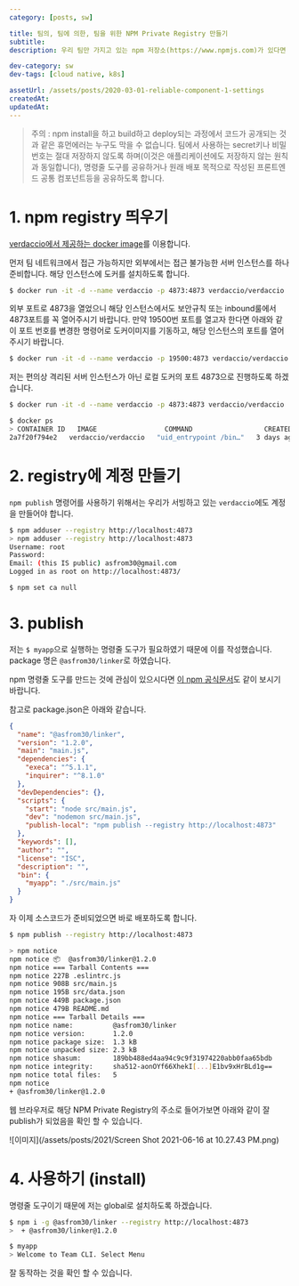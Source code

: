 ```yaml
---
category: [posts, sw]

title: 팀의, 팀에 의한, 팀을 위한 NPM Private Registry 만들기
subtitle:
description: 우리 팀만 가지고 있는 npm 저장소(https://www.npmjs.com)가 있다면 얼마나 좋을까요? 팀에서 만든 CLI나 컴포넌트를 npm package로 서로 공유하여 쉽게 다운로드 받아 사용할 수 있는 동시에 외부에 공개되지 않도록 하는 방법에 대해서 알아봅니다.

dev-category: sw
dev-tags: [cloud native, k8s]

assetUrl: /assets/posts/2020-03-01-reliable-component-1-settings
createdAt:
updatedAt:
---
```


> 주의 : npm install을 하고 build하고 deploy되는 과정에서 코드가 공개되는 것과 같은 휴먼에러는 누구도 막을 수 없습니다. 팀에서 사용하는 secret키나 비밀번호는 절대 저장하지 않도록 하며(이것은 애플리케이션에도 저장하지 않는 원칙과 동일합니다), 명령줄 도구를 공유하거나 원래 배포 목적으로 작성된 프론트엔드 공통 컴포넌트등을 공유하도록 합니다.

# 1. npm registry 띄우기

[verdaccio에서 제공하는 docker image](https://hub.docker.com/r/verdaccio/verdaccio)를 이용합니다.

먼저 팀 네트워크에서 접근 가능하지만 외부에서는 접근 불가능한 서버 인스턴스를 하나 준비합니다. 해당 인스턴스에 도커를 설치하도록 합니다.

```bash
$ docker run -it -d --name verdaccio -p 4873:4873 verdaccio/verdaccio
```

외부 포트로 4873을 열었으니 해당 인스턴스에서도 보안규칙 또는 inbound룰에서 4873포트를 꼭 열어주시기 바랍니다. 만약 19500번 포트를 열고자 한다면 아래와 같이 포트 번호를 변경한 명령어로 도커이미지를 기동하고, 해당 인스턴스의 포트를 열어주시기 바랍니다.

```bash
$ docker run -it -d --name verdaccio -p 19500:4873 verdaccio/verdaccio
```

저는 편의상 격리된 서버 인스턴스가 아닌 로컬 도커의 포트 4873으로 진행하도록 하겠습니다.

```bash
$ docker run -it -d --name verdaccio -p 4873:4873 verdaccio/verdaccio

$ docker ps
> CONTAINER ID   IMAGE                 COMMAND                  CREATED      STATUS        PORTS                                       NAMES
2a7f20f794e2   verdaccio/verdaccio   "uid_entrypoint /bin…"   3 days ago   Up 1 second   0.0.0.0:4873->4873/tcp, :::4873->4873/tcp   verdaccio
```

# 2. registry에 계정 만들기

`npm publish` 명령어를 사용하기 위해서는 우리가 서빙하고 있는 `verdaccio`에도 계정을 만들어야 합니다.

```bash
$ npm adduser --registry http://localhost:4873
> npm adduser --registry http://localhost:4873
Username: root
Password:
Email: (this IS public) asfrom30@gmail.com
Logged in as root on http://localhost:4873/

$ npm set ca null
```

# 3. publish

저는 `$ myapp`으로 실행하는 명령줄 도구가 필요하였기 때문에 이를 작성했습니다. package 명은 `@asfrom30/linker`로 하였습니다.

npm 명령줄 도구를 만드는 것에 관심이 있으시다면 [이 npm 공식문서](https://docs.npmjs.com/cli/v7/configuring-npm/package-json#bin)도 같이 보시기 바랍니다.

참고로 package.json은 아래와 같습니다.

```json
{
  "name": "@asfrom30/linker",
  "version": "1.2.0",
  "main": "main.js",
  "dependencies": {
    "execa": "^5.1.1",
    "inquirer": "^8.1.0"
  },
  "devDependencies": {},
  "scripts": {
    "start": "node src/main.js",
    "dev": "nodemon src/main.js",
    "publish-local": "npm publish --registry http://localhost:4873"
  },
  "keywords": [],
  "author": "",
  "license": "ISC",
  "description": "",
  "bin": {
    "myapp": "./src/main.js"
  }
}
```

자 이제 소스코드가 준비되었으면 바로 배포하도록 합니다.

```bash
$ npm publish --registry http://localhost:4873

> npm notice
npm notice 📦  @asfrom30/linker@1.2.0
npm notice === Tarball Contents ===
npm notice 227B .eslintrc.js
npm notice 908B src/main.js
npm notice 195B src/data.json
npm notice 449B package.json
npm notice 479B README.md
npm notice === Tarball Details ===
npm notice name:          @asfrom30/linker
npm notice version:       1.2.0
npm notice package size:  1.3 kB
npm notice unpacked size: 2.3 kB
npm notice shasum:        189bb488ed4aa94c9c9f31974220abb0faa65bdb
npm notice integrity:     sha512-aonOYf66XhekI[...]E1bv9xHrBLd1g==
npm notice total files:   5
npm notice
+ @asfrom30/linker@1.2.0
```

웹 브라우저로 해당 NPM Private Registry의 주소로 들어가보면 아래와 같이 잘 publish가 되었음을 확인 할 수 있습니다.

![이미지](/assets/posts/2021/Screen Shot 2021-06-16 at 10.27.43 PM.png)

# 4. 사용하기 (install)

명령줄 도구이기 때문에 저는 global로 설치하도록 하겠습니다.

```bash
$ npm i -g @asfrom30/linker --registry http://localhost:4873
>  + @asfrom30/linker@1.2.0

$ myapp
> Welcome to Team CLI. Select Menu
```

잘 동작하는 것을 확인 할 수 있습니다.
